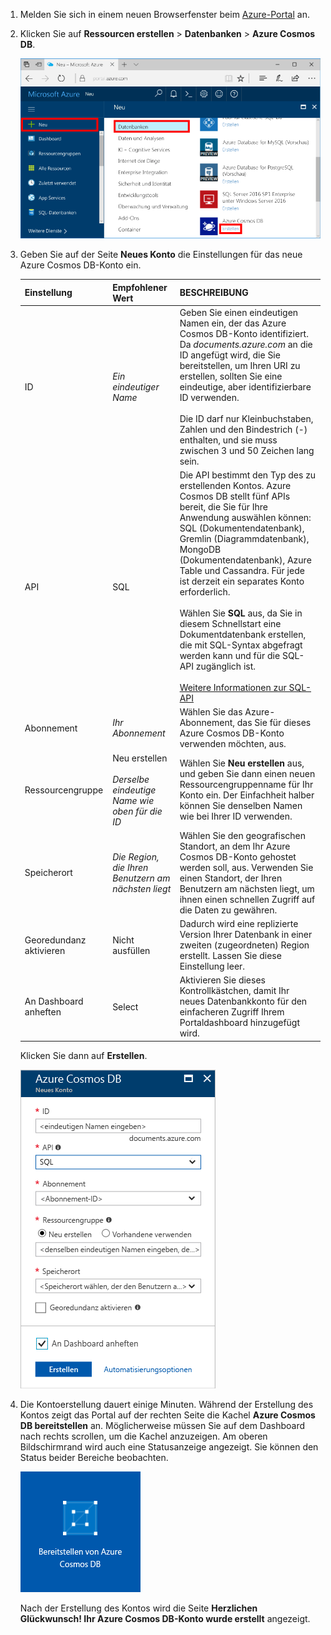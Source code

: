 1. Melden Sie sich in einem neuen Browserfenster beim [Azure-Portal](https://portal.azure.com/) an.
2. Klicken Sie auf **Ressourcen erstellen** > **Datenbanken** > **Azure Cosmos DB**.
   
   ![Die Bereich „Datenbanken“ im Azure-Portal](./media/cosmos-db-create-dbaccount/create-nosql-db-databases-json-tutorial-1.png)

3. Geben Sie auf der Seite **Neues Konto** die Einstellungen für das neue Azure Cosmos DB-Konto ein. 
 
    Einstellung|Empfohlener Wert|BESCHREIBUNG
    ---|---|---
    ID|*Ein eindeutiger Name*|Geben Sie einen eindeutigen Namen ein, der das Azure Cosmos DB-Konto identifiziert. Da *documents.azure.com* an die ID angefügt wird, die Sie bereitstellen, um Ihren URI zu erstellen, sollten Sie eine eindeutige, aber identifizierbare ID verwenden.<br><br>Die ID darf nur Kleinbuchstaben, Zahlen und den Bindestrich (-) enthalten, und sie muss zwischen 3 und 50 Zeichen lang sein.
    API|SQL|Die API bestimmt den Typ des zu erstellenden Kontos. Azure Cosmos DB stellt fünf APIs bereit, die Sie für Ihre Anwendung auswählen können: SQL (Dokumentendatenbank), Gremlin (Diagrammdatenbank), MongoDB (Dokumentendatenbank), Azure Table und Cassandra. Für jede ist derzeit ein separates Konto erforderlich. <br><br>Wählen Sie **SQL** aus, da Sie in diesem Schnellstart eine Dokumentdatenbank erstellen, die mit SQL-Syntax abgefragt werden kann und für die SQL-API zugänglich ist.<br><br>[Weitere Informationen zur SQL-API](../articles/cosmos-db/documentdb-introduction.md)|
    Abonnement|*Ihr Abonnement*|Wählen Sie das Azure-Abonnement, das Sie für dieses Azure Cosmos DB-Konto verwenden möchten, aus. 
    Ressourcengruppe|Neu erstellen<br><br>*Derselbe eindeutige Name wie oben für die ID*|Wählen Sie **Neu erstellen** aus, und geben Sie dann einen neuen Ressourcengruppenname für Ihr Konto ein. Der Einfachheit halber können Sie denselben Namen wie bei Ihrer ID verwenden. 
    Speicherort|*Die Region, die Ihren Benutzern am nächsten liegt*|Wählen Sie den geografischen Standort, an dem Ihr Azure Cosmos DB-Konto gehostet werden soll, aus. Verwenden Sie einen Standort, der Ihren Benutzern am nächsten liegt, um ihnen einen schnellen Zugriff auf die Daten zu gewähren.
    Georedundanz aktivieren| Nicht ausfüllen | Dadurch wird eine replizierte Version Ihrer Datenbank in einer zweiten (zugeordneten) Region erstellt. Lassen Sie diese Einstellung leer.  
    An Dashboard anheften | Select | Aktivieren Sie dieses Kontrollkästchen, damit Ihr neues Datenbankkonto für den einfacheren Zugriff Ihrem Portaldashboard hinzugefügt wird.

    Klicken Sie dann auf **Erstellen**.

    ![Die Seite „Neues Konto“ für Azure Cosmos DB](./media/cosmos-db-create-dbaccount/create-nosql-db-databases-json-tutorial-2.png)

4. Die Kontoerstellung dauert einige Minuten. Während der Erstellung des Kontos zeigt das Portal auf der rechten Seite die Kachel **Azure Cosmos DB bereitstellen** an. Möglicherweise müssen Sie auf dem Dashboard nach rechts scrollen, um die Kachel anzuzeigen. Am oberen Bildschirmrand wird auch eine Statusanzeige angezeigt. Sie können den Status beider Bereiche beobachten. 

    ![Der Bereich „Benachrichtigungen“ im Azure-Portal](./media/cosmos-db-create-dbaccount/deploying-cosmos-db.png)

    Nach der Erstellung des Kontos wird die Seite **Herzlichen Glückwunsch! Ihr Azure Cosmos DB-Konto wurde erstellt** angezeigt. 

